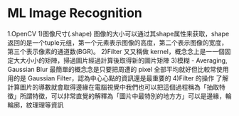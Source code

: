 # ML Image Recognition

1.OpenCV
    1)图像尺寸(.shape)
    图像的大小可以通过其shape属性来获取，shape返回的是一个tuple元组，第一个元素表示图像的高度，第二个表示图像的宽度，第三个表示像素的通道数(BGR)。
    2)Filter ⼜又稱做 kernel，概念念上是⼀一個固定⼤大⼩小的矩陣，掃過圖片經過計算後取得新的圖片矩陣
    3)模糊 - Averaging, Gaussian Blur
    最簡單的概念念是只要把周遭的 pixel 全部平均就好但比較常使⽤用的是 Gaussian Filter，認為中⼼心點的資訊還是最重要的
    4)Filter 的操作
    了解計算圖片的導數就會取得邊緣在電腦視覺中我們也可以把這個過程稱為「抽取特徵」所謂特徵，可以非常直覺的解釋為「圖片中最特別的地⽅方」可以是邊緣，輪輪廓，紋理理等資訊